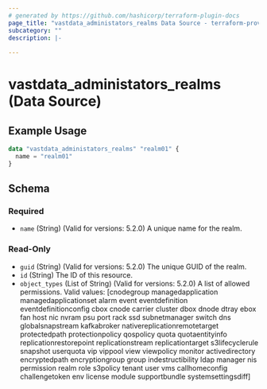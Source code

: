 ```yaml
---
# generated by https://github.com/hashicorp/terraform-plugin-docs
page_title: "vastdata_administators_realms Data Source - terraform-provider-vastdata"
subcategory: ""
description: |-
  
---
```


# vastdata_administators_realms (Data Source)



## Example Usage

```terraform
data "vastdata_administators_realms" "realm01" {
  name = "realm01"
}
```

<!-- schema generated by tfplugindocs -->
## Schema

### Required

- `name` (String) (Valid for versions: 5.2.0) A unique name for the realm.

### Read-Only

- `guid` (String) (Valid for versions: 5.2.0) The unique GUID of the realm.
- `id` (String) The ID of this resource.
- `object_types` (List of String) (Valid for versions: 5.2.0) A list of allowed permissions. Valid values: [cnodegroup managedapplication managedapplicationset alarm event eventdefinition eventdefinitionconfig cbox cnode carrier cluster dbox dnode dtray ebox fan host nic nvram psu port rack ssd subnetmanager switch dns globalsnapstream kafkabroker nativereplicationremotetarget protectedpath protectionpolicy qospolicy quota quotaentityinfo replicationrestorepoint replicationstream replicationtarget s3lifecyclerule snapshot userquota vip vippool view viewpolicy monitor activedirectory encryptedpath encryptiongroup group indestructibility ldap manager nis permission realm role s3policy tenant user vms callhomeconfig challengetoken env license module supportbundle systemsettingsdiff]
